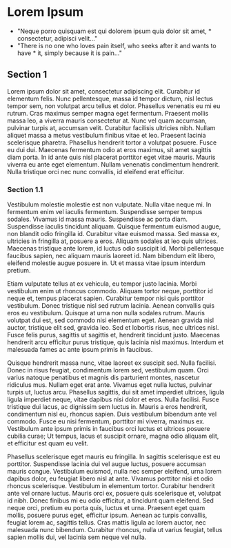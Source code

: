 # Lorem Ipsum
* "Neque porro quisquam est qui dolorem ipsum quia dolor sit amet, * consectetur, adipisci velit..."
* "There is no one who loves pain itself, who seeks after it and wants to have * it, simply because it is pain..."

## Section 1
Lorem ipsum dolor sit amet, consectetur adipiscing elit. Curabitur id elementum felis. Nunc pellentesque, massa id tempor dictum, nisl lectus tempor sem, non volutpat arcu tellus et dolor. Phasellus venenatis eu mi eu rutrum. Cras maximus semper magna eget fermentum. Praesent mollis massa leo, a viverra mauris consectetur at. Nunc vel quam accumsan, pulvinar turpis at, accumsan velit. Curabitur facilisis ultricies nibh. Nullam aliquet massa a metus vestibulum finibus vitae et leo. Praesent lacinia scelerisque pharetra. Phasellus hendrerit tortor a volutpat posuere. Fusce eu dui dui. Maecenas fermentum odio at eros maximus, sit amet sagittis diam porta. In id ante quis nisl placerat porttitor eget vitae mauris. Mauris viverra eu ante eget elementum. Nullam venenatis condimentum hendrerit. Nulla tristique orci nec nunc convallis, id eleifend erat efficitur.

### Section 1.1
Vestibulum molestie molestie est non vulputate. Nulla vitae neque mi. In fermentum enim vel iaculis fermentum. Suspendisse semper tempus sodales. Vivamus id massa mauris. Suspendisse ac porta diam. Suspendisse iaculis tincidunt aliquam. Quisque fermentum euismod augue, non blandit odio fringilla id. Curabitur vitae euismod massa. Sed massa ex, ultricies in fringilla at, posuere a eros. Aliquam sodales at leo quis ultrices. Maecenas tristique ante lorem, id luctus odio suscipit id. Morbi pellentesque faucibus sapien, nec aliquam mauris laoreet id. Nam bibendum elit libero, eleifend molestie augue posuere in. Ut et massa vitae ipsum interdum pretium.

Etiam vulputate tellus at ex vehicula, eu tempor justo lacinia. Morbi vestibulum enim ut rhoncus commodo. Aliquam tortor neque, porttitor id neque et, tempus placerat sapien. Curabitur tempor nisi quis porttitor vestibulum. Donec tristique nisl sed rutrum lacinia. Aenean convallis quis eros eu vestibulum. Quisque at urna non nulla sodales rutrum. Mauris volutpat dui est, sed commodo nisi elementum eget. Aenean gravida nisl auctor, tristique elit sed, gravida leo. Sed et lobortis risus, nec ultrices nisl. Fusce felis purus, sagittis ut sagittis et, hendrerit tincidunt justo. Maecenas hendrerit arcu efficitur purus tristique, quis lacinia nisl maximus. Interdum et malesuada fames ac ante ipsum primis in faucibus.

Quisque hendrerit massa nunc, vitae laoreet ex suscipit sed. Nulla facilisi. Donec in risus feugiat, condimentum lorem sed, vestibulum quam. Orci varius natoque penatibus et magnis dis parturient montes, nascetur ridiculus mus. Nullam eget erat ante. Vivamus eget nulla luctus, pulvinar turpis ut, luctus arcu. Phasellus sagittis, dui sit amet imperdiet ultrices, ligula ligula imperdiet neque, vitae dapibus nisi dolor et eros. Nulla facilisi. Fusce tristique dui lacus, ac dignissim sem luctus in. Mauris a eros hendrerit, condimentum nisl eu, rhoncus sapien. Duis vestibulum bibendum ante vel commodo. Fusce eu nisi fermentum, porttitor mi viverra, maximus ex. Vestibulum ante ipsum primis in faucibus orci luctus et ultrices posuere cubilia curae; Ut tempus, lacus et suscipit ornare, magna odio aliquam elit, et efficitur est quam eu velit.

Phasellus scelerisque eget mauris eu fringilla. In sagittis scelerisque est eu porttitor. Suspendisse lacinia dui vel augue luctus, posuere accumsan mauris congue. Vestibulum euismod, nulla nec semper eleifend, urna lorem dapibus dolor, eu feugiat libero nisl at ante. Vivamus porttitor nisi et odio rhoncus scelerisque. Vestibulum in elementum tortor. Curabitur hendrerit ante vel ornare luctus. Mauris orci ex, posuere quis scelerisque et, volutpat id nibh. Donec finibus mi eu odio efficitur, a tincidunt quam eleifend. Sed neque orci, pretium eu porta quis, luctus et urna. Praesent eget quam mollis, posuere purus eget, efficitur ipsum. Aenean ac turpis convallis, feugiat lorem ac, sagittis tellus. Cras mattis ligula ac lorem auctor, nec malesuada nunc bibendum. Curabitur rhoncus, nulla ut varius feugiat, tellus sapien mollis dui, vel lacinia sem neque vel nulla. 